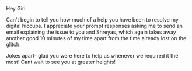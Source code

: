 Hey Giri

Can't begin to tell you how much of a help you have been to resolve my digital hiccups. I appreciate your prompt responses asking me to send an email explaining the issue to you and Shreyas, which again takes away another good 10 minutes of my time apart from the time already lost on the glitch.

Jokes apart- glad you were here to help us whenever we required it the most! Cant wait to see you at greater heights!